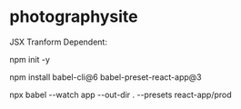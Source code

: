 # photographysite

JSX Tranform Dependent:

npm init -y

npm install babel-cli@6 babel-preset-react-app@3

npx babel --watch app --out-dir . --presets react-app/prod